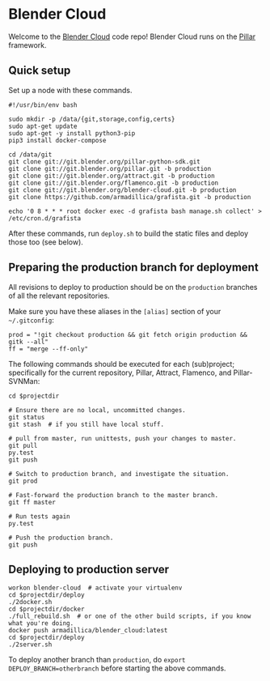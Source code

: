 # Blender Cloud

Welcome to the [Blender Cloud](https://cloud.blender.org/) code repo!
Blender Cloud runs on the [Pillar](https://pillarframework.org/) framework.

## Quick setup
Set up a node with these commands.

```
#!/usr/bin/env bash

sudo mkdir -p /data/{git,storage,config,certs}
sudo apt-get update
sudo apt-get -y install python3-pip
pip3 install docker-compose

cd /data/git
git clone git://git.blender.org/pillar-python-sdk.git
git clone git://git.blender.org/pillar.git -b production
git clone git://git.blender.org/attract.git -b production
git clone git://git.blender.org/flamenco.git -b production
git clone git://git.blender.org/blender-cloud.git -b production
git clone https://github.com/armadillica/grafista.git -b production

echo '0 8 * * * root docker exec -d grafista bash manage.sh collect' > /etc/cron.d/grafista

```

After these commands, run `deploy.sh` to build the static files and deploy
those too (see below).


## Preparing the production branch for deployment

All revisions to deploy to production should be on the `production` branches of all the relevant
repositories.

Make sure you have these aliases in the `[alias]` section of your `~/.gitconfig`:

```
prod = "!git checkout production && git fetch origin production && gitk --all"
ff = "merge --ff-only"
```

The following commands should be executed for each (sub)project; specifically for
the current repository, Pillar, Attract, Flamenco, and Pillar-SVNMan:

```
cd $projectdir

# Ensure there are no local, uncommitted changes.
git status
git stash  # if you still have local stuff.

# pull from master, run unittests, push your changes to master.
git pull
py.test
git push

# Switch to production branch, and investigate the situation.
git prod

# Fast-forward the production branch to the master branch.
git ff master

# Run tests again
py.test

# Push the production branch.
git push
```

## Deploying to production server

```
workon blender-cloud  # activate your virtualenv
cd $projectdir/deploy
./2docker.sh
cd $projectdir/docker
./full_rebuild.sh  # or one of the other build scripts, if you know what you're doing.
docker push armadillica/blender_cloud:latest
cd $projectdir/deploy
./2server.sh
```

To deploy another branch than `production`, do `export DEPLOY_BRANCH=otherbranch` before starting
the above commands.
